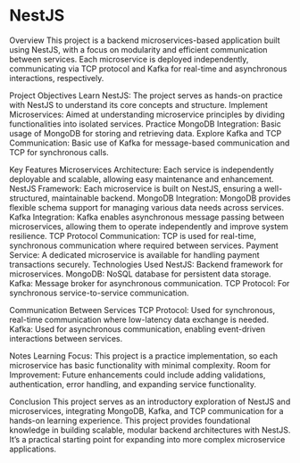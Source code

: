 # NestJS

Overview
This project is a backend microservices-based application built using NestJS, with a focus on modularity and efficient communication between services.  Each microservice is deployed independently, communicating via TCP protocol and Kafka for real-time and asynchronous interactions, respectively.

Project Objectives
Learn NestJS: The project serves as hands-on practice with NestJS to understand its core concepts and structure.
Implement Microservices: Aimed at understanding microservice principles by dividing functionalities into isolated services.
Practice MongoDB Integration: Basic usage of MongoDB for storing and retrieving data.
Explore Kafka and TCP Communication: Basic use of Kafka for message-based communication and TCP for synchronous calls.

Key Features
Microservices Architecture: Each service is independently deployable and scalable, allowing easy maintenance and enhancement.
NestJS Framework: Each microservice is built on NestJS, ensuring a well-structured, maintainable backend.
MongoDB Integration: MongoDB provides flexible schema support for managing various data needs across services.
Kafka Integration: Kafka enables asynchronous message passing between microservices, allowing them to operate independently and improve system resilience.
TCP Protocol Communication: TCP is used for real-time, synchronous communication where required between services.
Payment Service: A dedicated microservice is available for handling payment transactions securely.
Technologies Used
NestJS: Backend framework for microservices.
MongoDB: NoSQL database for persistent data storage.
Kafka: Message broker for asynchronous communication.
TCP Protocol: For synchronous service-to-service communication.


Communication Between Services
TCP Protocol: Used for synchronous, real-time communication where low-latency data exchange is needed.
Kafka: Used for asynchronous communication, enabling event-driven interactions between services.

Notes
Learning Focus: This project is a practice implementation, so each microservice has basic functionality with minimal complexity.
Room for Improvement: Future enhancements could include adding validations, authentication, error handling, and expanding service functionality.

Conclusion
This project serves as an introductory exploration of NestJS and microservices, integrating MongoDB, Kafka, and TCP communication for a hands-on learning experience. This project provides foundational knowledge in building scalable, modular backend architectures with NestJS. It’s a practical starting point for expanding into more complex microservice applications.
